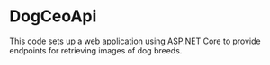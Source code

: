 # DogCeoApi
This code sets up a web application using ASP.NET Core to provide endpoints for retrieving images of dog breeds. 
